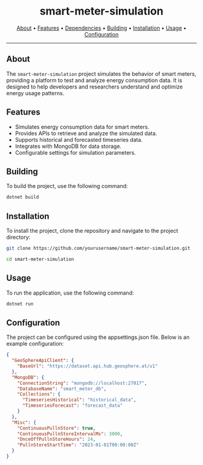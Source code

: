 <h1 align="center">smart-meter-simulation</h1>

<p align="center">
  <a href="#about">About</a> •
  <a href="#features">Features</a> •
  <a href="#dependencies">Dependencies</a> •
  <a href="#building">Building</a> •
  <a href="#installation">Installation</a> •
  <a href="#usage">Usage</a> •
  <a href="#configuration">Configuration</a>
</p>

---

## About

The `smart-meter-simulation` project simulates the behavior of smart meters, providing a platform to test and analyze energy consumption data. It is designed to help developers and researchers understand and optimize energy usage patterns.

## Features

- Simulates energy consumption data for smart meters.
- Provides APIs to retrieve and analyze the simulated data.
- Supports historical and forecasted timeseries data.
- Integrates with MongoDB for data storage.
- Configurable settings for simulation parameters.

## Building

To build the project, use the following command:
```bash
dotnet build
```

## Installation

To install the project, clone the repository and navigate to the project directory:
```bash
git clone https://github.com/yourusername/smart-meter-simulation.git
```
```bash
cd smart-meter-simulation
```

## Usage

To run the application, use the following command:
```bash
dotnet run
```

## Configuration

The project can be configured using the appsettings.json file. Below is an example configuration:
```JSON
{
  "GeoSphereApiClient": {
    "BaseUrl": "https://dataset.api.hub.geosphere.at/v1"
  },
  "MongoDB": {
    "ConnectionString": "mongodb://localhost:27017",
    "DatabaseName": "smart_meter_db",
    "Collections": {
      "TimeseriesHistorical": "historical_data",
      "TimeseriesForecast": "forecast_data"
    }
  },
  "Misc": {
    "ContinuousPullnStore": true,
    "ContinuousPullnStoreIntervalMs": 3000,
    "OnceOffPullnStoreHours": 24,
    "PullnStoreStartTime": "2023-01-01T00:00:00Z"
  }
}
```
